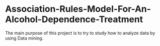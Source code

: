 # Association-Rules-Model-For-An-Alcohol-Dependence-Treatment
The main purpose of this project is to try to study how to analyze data by using Data mining.
